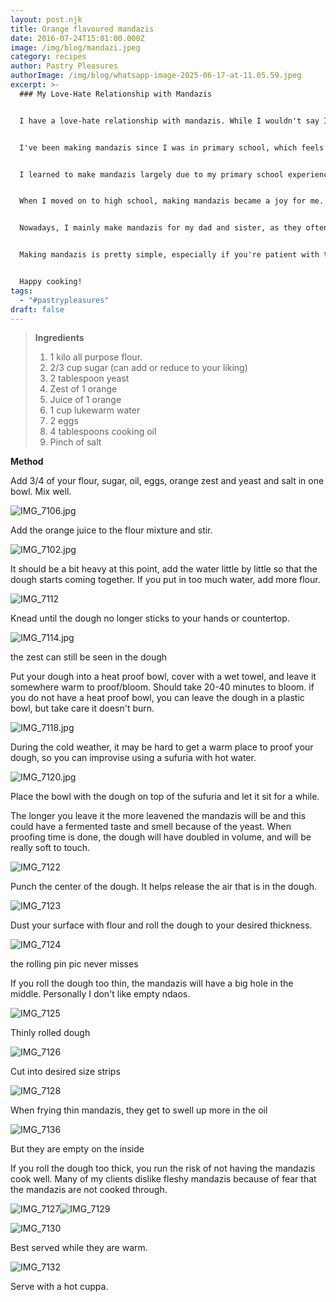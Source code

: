 ```yaml
---
layout: post.njk
title: Orange flavoured mandazis
date: 2016-07-24T15:01:00.000Z
image: /img/blog/mandazi.jpeg
category: recipes
author: Pastry Pleasures
authorImage: /img/blog/whatsapp-image-2025-06-17-at-11.05.59.jpeg
excerpt: >-
  ### My Love-Hate Relationship with Mandazis


  I have a love-hate relationship with mandazis. While I wouldn't say I'm head over heels for them, I definitely can't resist the temptation to stuff my face with these delightful treats!


  I've been making mandazis since I was in primary school, which feels like ages ago. I have fond memories of helping my mum cut them into fun shapes using everything from bottle tops to cups, just so we could enjoy eating them in different styles.


  I learned to make mandazis largely due to my primary school experience, where boys could be quite the bullies. If you were lucky enough to buy a mandazi at break time, it was a struggle to keep those hands at bay! 


  When I moved on to high school, making mandazis became a joy for me. For some reason, they held up as a tea-time snack for over two weeks! How that was possible, I have no clue—especially since there were no preservatives involved and I stored them in the same box as my soaps and shoe polish (don't judge me; we did what we had to do to survive!).


  Nowadays, I mainly make mandazis for my dad and sister, as they often need a quick snack to take to work.


  Making mandazis is pretty simple, especially if you're patient with the proofing and blooming time. 


  Happy cooking!
tags:
  - "#pastrypleasures"
draft: false
---
```


> **Ingredients**
>
> 1. 1 kilo all purpose flour.
> 2. 2/3 cup sugar (can add or reduce to your liking)
> 3. 2 tablespoon yeast
> 4. Zest of 1 orange
> 5. Juice of 1 orange
> 6. 1 cup lukewarm water
> 7. 2 eggs
> 8. 4 tablespoons cooking oil
> 9. Pinch of salt

**Method**

Add 3/4 of your flour, sugar, oil, eggs, orange zest and yeast and salt in one bowl. Mix well.

![IMG_7106.jpg](https://pastrypleasures.wordpress.com/wp-content/uploads/2016/07/img_7106.jpg?w=750)

Add the orange juice to the flour mixture and stir.

![IMG_7102.jpg](https://pastrypleasures.wordpress.com/wp-content/uploads/2016/07/img_7102.jpg?w=750)

It should be a bit heavy at this point, add the water little by little so that the dough starts coming together. If you put in too much water, add more flour.

![IMG_7112](https://pastrypleasures.wordpress.com/wp-content/uploads/2016/07/img_7112.jpg?w=750)

Knead until the dough no longer sticks to your hands or countertop.

![IMG_7114.jpg](https://pastrypleasures.wordpress.com/wp-content/uploads/2016/07/img_7114.jpg?w=750)

the zest can still be seen in the dough

Put your dough into a heat proof bowl, cover with a wet towel, and leave it somewhere warm to proof/bloom. Should take 20-40 minutes to bloom. if you do not have a heat proof bowl, you can leave the dough in a plastic bowl, but take care it doesn't burn.

![IMG_7118.jpg](https://pastrypleasures.wordpress.com/wp-content/uploads/2016/07/img_7118.jpg?w=750)

During the cold weather, it may be hard to get a warm place to proof your dough, so you can improvise using a sufuria with hot water.

![IMG_7120.jpg](https://pastrypleasures.wordpress.com/wp-content/uploads/2016/07/img_7120.jpg?w=750)

Place the bowl with the dough on top of the sufuria and let it sit for a while.

The longer you leave it the more leavened the mandazis will be and this could have a fermented taste and smell because of the yeast. When proofing time is done, the dough will have doubled in volume, and will be really soft to touch.

![IMG_7122](https://pastrypleasures.wordpress.com/wp-content/uploads/2016/07/img_7122.jpg?w=750)

Punch the center of the dough. It helps release the air that is in the dough.

![IMG_7123](https://pastrypleasures.wordpress.com/wp-content/uploads/2016/07/img_7123.jpg?w=750)

Dust your surface with flour and roll the dough to your desired thickness.

![IMG_7124](https://pastrypleasures.wordpress.com/wp-content/uploads/2016/07/img_7124.jpg?w=750)

the rolling pin pic never misses

If you roll the dough too thin, the mandazis will have a big hole in the middle. Personally I don't like empty ndaos.

![IMG_7125](https://pastrypleasures.wordpress.com/wp-content/uploads/2016/07/img_7125.jpg?w=750)

Thinly rolled dough

![IMG_7126](https://pastrypleasures.wordpress.com/wp-content/uploads/2016/07/img_7126.jpg?w=750)

Cut into desired size strips

![IMG_7128](https://pastrypleasures.wordpress.com/wp-content/uploads/2016/07/img_7128.jpg?w=750)

When frying thin mandazis, they get to swell up more in the oil

![IMG_7136](https://pastrypleasures.wordpress.com/wp-content/uploads/2016/07/img_7136.jpg?w=750)

But they are empty on the inside

If you roll the dough too thick, you run the risk of not having the mandazis cook well. Many of my clients dislike fleshy mandazis because of fear that the mandazis are not cooked through.

![IMG_7127](https://pastrypleasures.wordpress.com/wp-content/uploads/2016/07/img_7127.jpg?w=750)![IMG_7129](https://pastrypleasures.wordpress.com/wp-content/uploads/2016/07/img_7129.jpg?w=750)

![IMG_7130](https://pastrypleasures.wordpress.com/wp-content/uploads/2016/07/img_7130.jpg?w=750)

Best served while they are warm.

![IMG_7132](https://pastrypleasures.wordpress.com/wp-content/uploads/2016/07/img_7132.jpg?w=750)

Serve with a hot cuppa.
